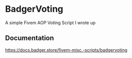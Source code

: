 # BadgerVoting
A simple Fivem AOP Voting Script I wrote up
## Documentation
https://docs.badger.store/fivem-misc.-scripts/badgervoting
